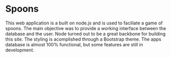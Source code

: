 # Spoons

This web application is a built on node.js and is used to faciliate a game of spoons. The main objective was to provide a working interface between the database and the user. Node turned out to be a great backbone for building this site. The styling is acomplished through a Bootstrap theme. The apps database is almost 100% functional, but some features are still in development. 
